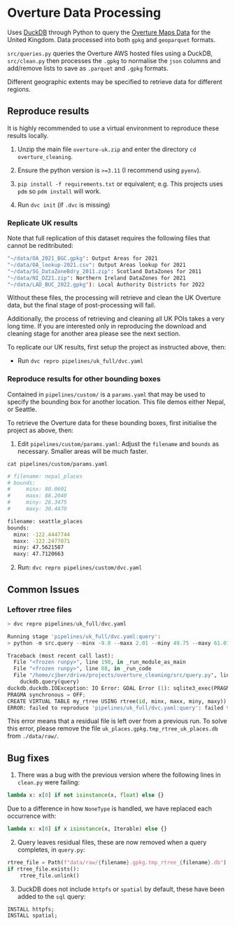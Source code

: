 # Overture Data Processing

Uses [DuckDB](https://duckdb.org/) through Python to query the [Overture Maps Data](https://github.com/OvertureMaps/data) for the United Kingdom. Data processed into both `gpkg` and `geoparquet` formats.

`src/queries.py` queries the Overture AWS hosted files using a DuckDB, `src/clean.py` then processes the `.gpkg` to normalise the `json` columns and add/remove lists to save as `.parquet` and `.gpkg` formats.

Different geographic extents may be specified to retrieve data for different regions.

## Reproduce results

It is highly recommended to use a virtual environment to reproduce these results locally.

1. Unzip the main file `overture-uk.zip` and enter the directory `cd overture_cleaning`.

2. Ensure the python version is `>=3.11` (I recommend using `pyenv`).

2. `pip install -f requirements.txt` or equivalent; e.g. This projects uses `pdm` so `pdm install` will work.

3. Run `dvc init` (if `.dvc` is missing)

### Replicate UK results

 Note that full replication of this dataset requires the following files that cannot be reditributed:

```bash
"~/data/OA_2021_BGC.gpkg": Output Areas for 2021
"~/data/OA_lookup-2021.csv": Output Areas lookup for 2021
"~/data/SG_DataZoneBdry_2011.zip": Scotland DataZones for 2011
"~/data/NI_DZ21.zip": Northern Ireland DataZones for 2021
"~/data/LAD_BUC_2022.gpkg"): Local Authority Districts for 2022
```

Without these files, the processing will retrieve and clean the UK Overture data, but the final stage of post-processing will fail.

Additionally, the process of retrieving and cleaning all UK POIs takes a very long time. If you are interested only in reproducing the download and cleaning stage for another area please see the next section.

To replicate our UK results, first setup the project as instructed above, then:

* Run `dvc repro pipelines/uk_full/dvc.yaml`

### Reproduce results for other bounding boxes

Contained in `pipelines/custom/` is a `params.yaml` that may be used to specify the bounding box for another location. This file demos either Nepal, or Seattle.

To retrieve the Overture data for these bounding boxes, first initialise the project as above, then:

1. Edit `pipelines/custom/params.yaml`: Adjust the `filename` and `bounds` as necessary. Smaller areas will be much faster.

`cat pipelines/custom/params.yaml`
```bash
# filename: nepal_places
# bounds:
#     minx: 80.0601
#     maxx: 88.2040
#     miny: 26.3475
#     maxy: 30.4470

filename: seattle_places
bounds:
  minx: -122.4447744
  maxx: -122.2477071
  miny: 47.5621587
  maxy: 47.7120663
```
2. Run: `dvc repro pipelines/custom/dvc.yaml`

## Common Issues

### Leftover rtree files

```python
> dvc repro pipelines/uk_full/dvc.yaml

Running stage 'pipelines/uk_full/dvc.yaml:query':                     
> python -m src.query --minx -9.0 --maxx 2.01 --miny 49.75 --maxy 61.01 --filename uk_places

Traceback (most recent call last):
  File "<frozen runpy>", line 198, in _run_module_as_main
  File "<frozen runpy>", line 88, in _run_code
  File "/home/cjber/drive/projects/overture_cleaning/src/query.py", line 54, in <module>
    duckdb.query(query)
duckdb.duckdb.IOException: IO Error: GDAL Error (1): sqlite3_exec(PRAGMA journal_mode = OFF;
PRAGMA synchronous = OFF;
CREATE VIRTUAL TABLE my_rtree USING rtree(id, minx, maxx, miny, maxy)) failed: table my_rtree already exists
ERROR: failed to reproduce 'pipelines/uk_full/dvc.yaml:query': failed to run: python -m src.query --minx -9.0 --maxx 2.01 --miny 49.75 --maxy 61.01 --filename uk_places, exited with 1
```

This error means that a residual file is left over from a previous run. To solve this error, please remove the file `uk_places.gpkg.tmp_rtree_uk_places.db` from `./data/raw/`.

## Bug fixes

1. There was a bug with the previous version where the following lines in `clean.py` were failing:

```python
lambda x: x[0] if not isinstance(x, float) else {}
```

Due to a difference in how `NoneType` is handled, we have replaced each occurrence with:

```python
lambda x: x[0] if x isinstance(x, Iterable) else {}
```
2. Query leaves residual files, these are now removed when a query completes, in `query.py`:

```python
rtree_file = Path(f"data/raw/{filename}.gpkg.tmp_rtree_{filename}.db")
if rtree_file.exists():
    rtree_file.unlink()
```

3. DuckDB does not include `httpfs` or `spatial` by default, these have been added to the `sql` query:

```sql
INSTALL httpfs;
INSTALL spatial;
```
